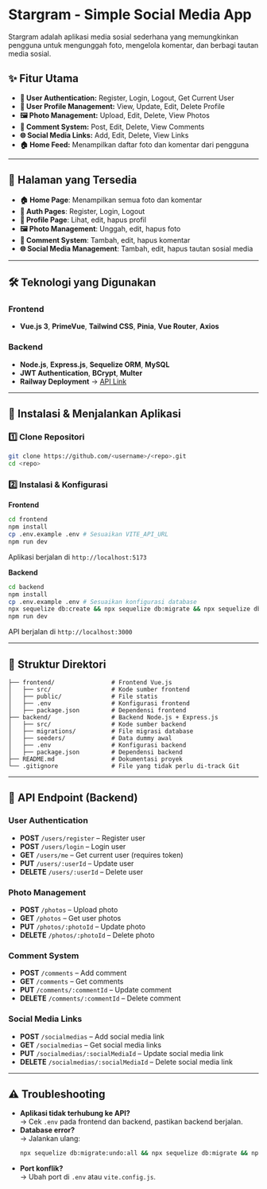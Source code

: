 


# Stargram - Simple Social Media App

Stargram adalah aplikasi media sosial sederhana yang memungkinkan pengguna untuk mengunggah foto, mengelola komentar, dan berbagi tautan media sosial.

## ✨ Fitur Utama

- **🔐 User Authentication:** Register, Login, Logout, Get Current User
- **👤 User Profile Management:** View, Update, Edit, Delete Profile
- **🖼 Photo Management:** Upload, Edit, Delete, View Photos
- **💬 Comment System:** Post, Edit, Delete, View Comments
- **🌐 Social Media Links:** Add, Edit, Delete, View Links
- **🏠 Home Feed:** Menampilkan daftar foto dan komentar dari pengguna

---

## 📄 Halaman yang Tersedia

- **🏠 Home Page**: Menampilkan semua foto dan komentar
- **🔐 Auth Pages**: Register, Login, Logout
- **👤 Profile Page**: Lihat, edit, hapus profil
- **🖼 Photo Management**: Unggah, edit, hapus foto
- **💬 Comment System**: Tambah, edit, hapus komentar
- **🌐 Social Media Management**: Tambah, edit, hapus tautan sosial media

---

## 🛠 Teknologi yang Digunakan

### **Frontend**
- **Vue.js 3**, **PrimeVue**, **Tailwind CSS**, **Pinia**, **Vue Router**, **Axios**

### **Backend**
- **Node.js**, **Express.js**, **Sequelize ORM**, **MySQL**
- **JWT Authentication**, **BCrypt**, **Multer**
- **Railway Deployment** → [API Link](https://mygram-finalproject2-hacktiv8.up.railway.app)

---

## 🚀 Instalasi & Menjalankan Aplikasi

### 1️⃣ Clone Repositori

```sh
git clone https://github.com/<username>/<repo>.git
cd <repo>
```

### 2️⃣ Instalasi & Konfigurasi

**Frontend**
```sh
cd frontend
npm install
cp .env.example .env # Sesuaikan VITE_API_URL
npm run dev
```
Aplikasi berjalan di `http://localhost:5173`

**Backend**
```sh
cd backend
npm install
cp .env.example .env # Sesuaikan konfigurasi database
npx sequelize db:create && npx sequelize db:migrate && npx sequelize db:seed:all
npm run dev
```
API berjalan di `http://localhost:3000`

---

## 📂 Struktur Direktori

```
├── frontend/                # Frontend Vue.js
│   ├── src/                 # Kode sumber frontend
│   ├── public/              # File statis
│   ├── .env                 # Konfigurasi frontend
│   ├── package.json         # Dependensi frontend
├── backend/                 # Backend Node.js + Express.js
│   ├── src/                 # Kode sumber backend
│   ├── migrations/          # File migrasi database
│   ├── seeders/             # Data dummy awal
│   ├── .env                 # Konfigurasi backend
│   ├── package.json         # Dependensi backend
├── README.md                # Dokumentasi proyek
└── .gitignore               # File yang tidak perlu di-track Git
```

---

## 🔗 API Endpoint (Backend)

### **User Authentication**
- **POST** `/users/register` – Register user
- **POST** `/users/login` – Login user
- **GET** `/users/me` – Get current user (requires token)
- **PUT** `/users/:userId` – Update user
- **DELETE** `/users/:userId` – Delete user

### **Photo Management**
- **POST** `/photos` – Upload photo
- **GET** `/photos` – Get user photos
- **PUT** `/photos/:photoId` – Update photo
- **DELETE** `/photos/:photoId` – Delete photo

### **Comment System**
- **POST** `/comments` – Add comment
- **GET** `/comments` – Get comments
- **PUT** `/comments/:commentId` – Update comment
- **DELETE** `/comments/:commentId` – Delete comment

### **Social Media Links**
- **POST** `/socialmedias` – Add social media link
- **GET** `/socialmedias` – Get social media links
- **PUT** `/socialmedias/:socialMediaId` – Update social media link
- **DELETE** `/socialmedias/:socialMediaId` – Delete social media link

---

## ⚠️ Troubleshooting

- **Aplikasi tidak terhubung ke API?**  
  → Cek `.env` pada frontend dan backend, pastikan backend berjalan.  
- **Database error?**  
  → Jalankan ulang:  
  ```sh
  npx sequelize db:migrate:undo:all && npx sequelize db:migrate && npx sequelize db:seed:all
  ```
- **Port konflik?**  
  → Ubah port di `.env` atau `vite.config.js`.
